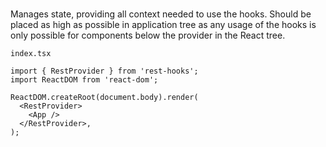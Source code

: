 # <RestProvider />

Manages state, providing all context needed to use the hooks. Should be placed as high as possible
in application tree as any usage of the hooks is only possible for components below the provider
in the React tree.

`index.tsx`
```tsx
import { RestProvider } from 'rest-hooks';
import ReactDOM from 'react-dom';

ReactDOM.createRoot(document.body).render(
  <RestProvider>
    <App />
  </RestProvider>,
);
```
